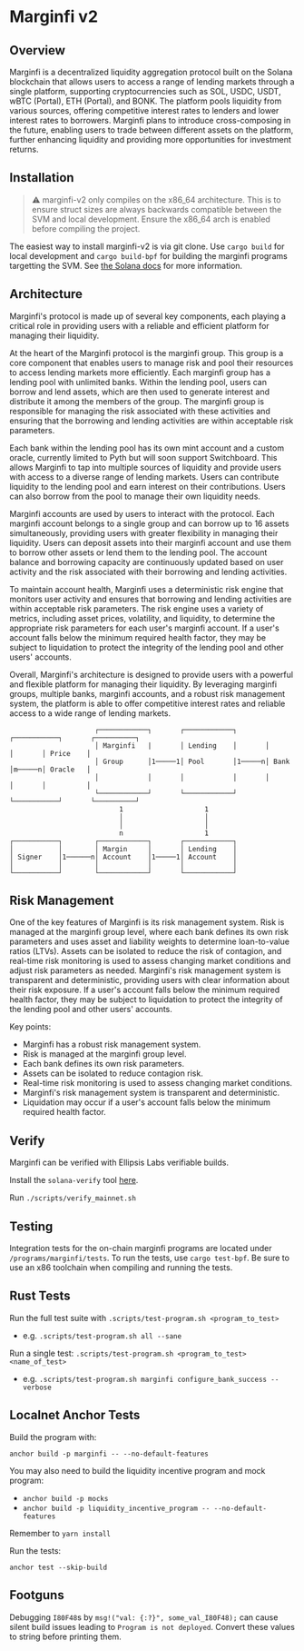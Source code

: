 # Marginfi v2

## Overview

Marginfi is a decentralized liquidity aggregation protocol built on the Solana blockchain that allows users to access a range of lending markets through a single platform, supporting cryptocurrencies such as SOL, USDC, USDT, wBTC (Portal), ETH (Portal), and BONK. The platform pools liquidity from various sources, offering competitive interest rates to lenders and lower interest rates to borrowers. Marginfi plans to introduce cross-composing in the future, enabling users to trade between different assets on the platform, further enhancing liquidity and providing more opportunities for investment returns.

## Installation

> :warning: marginfi-v2 only compiles on the x86_64 architecture. This is to
> ensure struct sizes are always backwards compatible between the SVM and local
> development. Ensure the x86_64 arch is enabled before compiling the project.

The easiest way to install marginfi-v2 is via git clone. Use `cargo build` for
local development and `cargo build-bpf` for building the marginfi programs targetting the SVM.
See [the Solana docs](https://docs.solana.com/developing/on-chain-programs/developing-rust)
for more information.

## Architecture

Marginfi's protocol is made up of several key components, each playing a critical role in providing users with a reliable and efficient platform for managing their liquidity.

At the heart of the Marginfi protocol is the marginfi group. This group is a core component that enables users to manage risk and pool their resources to access lending markets more efficiently. Each marginfi group has a lending pool with unlimited banks. Within the lending pool, users can borrow and lend assets, which are then used to generate interest and distribute it among the members of the group. The marginfi group is responsible for managing the risk associated with these activities and ensuring that the borrowing and lending activities are within acceptable risk parameters.

Each bank within the lending pool has its own mint account and a custom oracle, currently limited to Pyth but will soon support Switchboard. This allows Marginfi to tap into multiple sources of liquidity and provide users with access to a diverse range of lending markets. Users can contribute liquidity to the lending pool and earn interest on their contributions. Users can also borrow from the pool to manage their own liquidity needs.

Marginfi accounts are used by users to interact with the protocol. Each marginfi account belongs to a single group and can borrow up to 16 assets simultaneously, providing users with greater flexibility in managing their liquidity. Users can deposit assets into their marginfi account and use them to borrow other assets or lend them to the lending pool. The account balance and borrowing capacity are continuously updated based on user activity and the risk associated with their borrowing and lending activities.

To maintain account health, Marginfi uses a deterministic risk engine that monitors user activity and ensures that borrowing and lending activities are within acceptable risk parameters. The risk engine uses a variety of metrics, including asset prices, volatility, and liquidity, to determine the appropriate risk parameters for each user's marginfi account. If a user's account falls below the minimum required health factor, they may be subject to liquidation to protect the integrity of the lending pool and other users' accounts.

Overall, Marginfi's architecture is designed to provide users with a powerful and flexible platform for managing their liquidity. By leveraging marginfi groups, multiple banks, marginfi accounts, and a robust risk management system, the platform is able to offer competitive interest rates and reliable access to a wide range of lending markets.

```
                     ┌────────────┐       ┌────────────┐       ┌───────────┐       ┌──────────┐
                     │ Marginfi   |       │ Lending    │       │           │       │ Price    │
                     │ Group      │1─────1│ Pool       │1─────n│ Bank      │m─────n│ Oracle   │
                     │            │       │            │       │           │       │          │
                     └────────────┘       └────────────┘       └───────────┘       └──────────┘
                           1                    1
                           │                    │
                           │                    │
                           n                    1
┌───────────┐        ┌────────────┐       ┌────────────┐
│           │        │ Margin     │       │ Lending    │
│ Signer    │1──────n│ Account    │1─────1│ Account    │
│           │        │            │       │            │
└───────────┘        └────────────┘       └────────────┘
```

## Risk Management

One of the key features of Marginfi is its risk management system. Risk is managed at the marginfi group level, where each bank defines its own risk parameters and uses asset and liability weights to determine loan-to-value ratios (LTVs). Assets can be isolated to reduce the risk of contagion, and real-time risk monitoring is used to assess changing market conditions and adjust risk parameters as needed. Marginfi's risk management system is transparent and deterministic, providing users with clear information about their risk exposure. If a user's account falls below the minimum required health factor, they may be subject to liquidation to protect the integrity of the lending pool and other users' accounts.

Key points:

- Marginfi has a robust risk management system.
- Risk is managed at the marginfi group level.
- Each bank defines its own risk parameters.
- Assets can be isolated to reduce contagion risk.
- Real-time risk monitoring is used to assess changing market conditions.
- Marginfi's risk management system is transparent and deterministic.
- Liquidation may occur if a user's account falls below the minimum required health factor.

## Verify

Marginfi can be verified with Ellipsis Labs verifiable builds.

Install the `solana-verify` tool [here](https://github.com/Ellipsis-Labs/solana-verifiable-build#installation).

Run `./scripts/verify_mainnet.sh`

## Testing

Integration tests for the on-chain marginfi programs are located under
`/programs/marginfi/tests`. To run the tests, use `cargo test-bpf`. Be sure to
use an x86 toolchain when compiling and running the tests.

## Rust Tests

Run the full test suite with `.scripts/test-program.sh <program_to_test>`

- e.g. `.scripts/test-program.sh all --sane`

Run a single test:
`.scripts/test-program.sh <program_to_test> <name_of_test>`

- e.g. `.scripts/test-program.sh marginfi configure_bank_success --verbose`

## Localnet Anchor Tests

Build the program with:

`anchor build -p marginfi -- --no-default-features`

You may also need to build the liquidity incentive program and mock program:

- `anchor build -p mocks`
- `anchor build -p liquidity_incentive_program -- --no-default-features`

Remember to `yarn install`

Run the tests:

`anchor test --skip-build`

## Footguns

Debugging `I80F48`s by `msg!("val: {:?}", some_val_I80F48);` can cause silent build issues leading to `Program is not deployed`. Convert these values to string before printing them.
